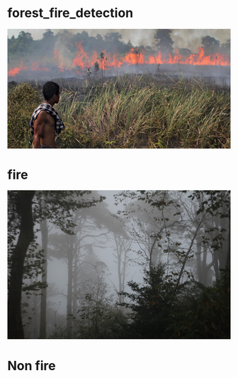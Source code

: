 # forest_fire_detection

<img src="Datasets/fire_images/fire.1.png" > 
<h1>fire</h1>
<img src="Datasets/non_fire_images/non_fire.2.png" > 
<h1>Non fire</h1>

